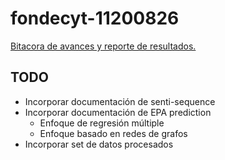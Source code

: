 # fondecyt-11200826
[Bitacora de avances y reporte de resultados.](https://github.com/jfzo/fondecyt-11200826/wiki)

## TODO

- Incorporar documentación de senti-sequence
- Incorporar documentación de EPA prediction
  - Enfoque de regresión múltiple
  - Enfoque basado en redes de grafos
- Incorporar set de datos procesados
